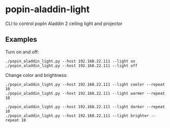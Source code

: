 # popin-aladdin-light

CLI to control popIn Aladdin 2 ceiling light and projector

## Examples

Turn on and off:

```
./popin_aladdin_light.py --host 192.168.22.111 --light on
./popin_aladdin_light.py --host 192.168.22.111 --light off
```

Change color and brightness:

```
./popin_aladdin_light.py --host 192.168.22.111 --light cooler --repeat 10
./popin_aladdin_light.py --host 192.168.22.111 --light warmer --repeat 10

./popin_aladdin_light.py --host 192.168.22.111 --light darker --repeat 10
./popin_aladdin_light.py --host 192.168.22.111 --light brighter --repeat 10
```
